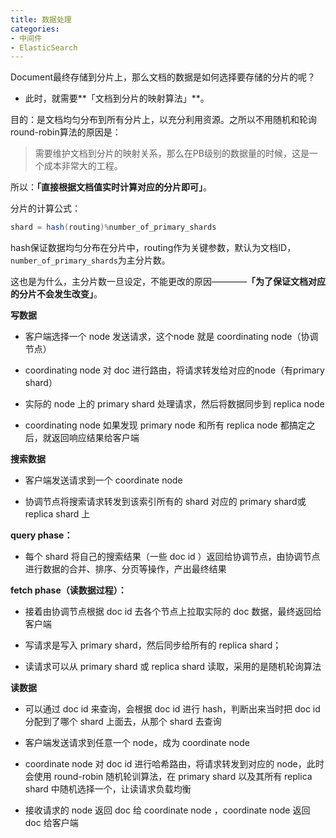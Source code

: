 ```yaml
---
title: 数据处理
categories: 
- 中间件
- ElasticSearch
---
```


Document最终存储到分片上，那么文档的数据是如何选择要存储的分片的呢？

* 此时，就需要**「文档到分片的映射算法」**。

目的：是文档均匀分布到所有分片上，以充分利用资源。之所以不用随机和轮询round-robin算法的原因是：

> 需要维护文档到分片的映射关系，那么在PB级别的数据量的时候，这是一个成本非常大的工程。 

所以：**「直接根据文档值实时计算对应的分片即可」**。

分片的计算公式：

```java
shard = hash(routing)%number_of_primary_shards 
```

hash保证数据均匀分布在分片中，routing作为关键参数，默认为文档ID，`number_of_primary_shards`为主分片数。 

这也是为什么，主分片数一旦设定，不能更改的原因————**「为了保证文档对应的分片不会发生改变」**。

**写数据**

* 客户端选择一个 node 发送请求，这个node 就是 coordinating node（协调节点）

* coordinating node 对 doc 进行路由，将请求转发给对应的node（有primary shard）

* 实际的 node 上的 primary shard 处理请求，然后将数据同步到 replica node

* coordinating node 如果发现 primary node 和所有 replica node 都搞定之后，就返回响应结果给客户端

**搜索数据**

* 客户端发送请求到一个 coordinate node

* 协调节点将搜索请求转发到该索引所有的 shard 对应的 primary shard或 replica shard 上

**query phase：**

* 每个 shard 将自己的搜索结果（一些 doc id ）返回给协调节点，由协调节点进行数据的合并、排序、分页等操作，产出最终结果

**fetch phase（读数据过程）：**

* 接着由协调节点根据 doc id 去各个节点上拉取实际的 doc 数据，最终返回给客户端

* 写请求是写入 primary shard，然后同步给所有的 replica shard；
* 读请求可以从 primary shard 或 replica shard 读取，采用的是随机轮询算法

**读数据**

* 可以通过 doc id 来查询，会根据 doc id 进行 hash，判断出来当时把 doc id 分配到了哪个 shard 上面去，从那个 shard 去查询

* 客户端发送请求到任意一个 node，成为 coordinate node

* coordinate node 对 doc id 进行哈希路由，将请求转发到对应的 node，此时会使用 round-robin 随机轮训算法，在 primary shard 以及其所有 replica shard 中随机选择一个，让读请求负载均衡

* 接收请求的 node 返回 doc 给 coordinate node ，coordinate node 返回 doc 给客户端